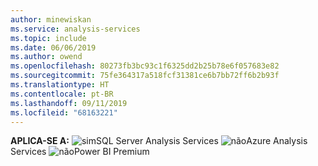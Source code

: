 ```yaml
---
author: minewiskan
ms.service: analysis-services
ms.topic: include
ms.date: 06/06/2019
ms.author: owend
ms.openlocfilehash: 80273fb3bc93c1f6325dd2b25b78e6f057683e82
ms.sourcegitcommit: 75fe364317a518fcf31381ce6b7bb72ff6b2b93f
ms.translationtype: HT
ms.contentlocale: pt-BR
ms.lasthandoff: 09/11/2019
ms.locfileid: "68163221"
---
```

**APLICA-SE A:** ![sim](media/yes.png)SQL Server Analysis Services ![não](media/no.png)Azure Analysis Services ![não](media/no.png)Power BI Premium